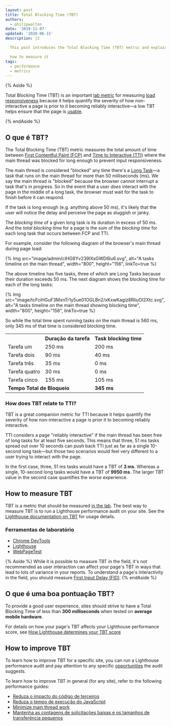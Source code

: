 ```yaml
---
layout: post
title: Total Blocking Time (TBT)
authors:
  - philipwalton
date: '2019-11-07'
updated: '2020-06-15'
description: |2

  This post introduces the Total Blocking Time (TBT) metric and explains

  how to measure it
tags:
  - performance
  - metrics
---
```


{% Aside %}

Total Blocking Time (TBT) is an important [lab metric](/user-centric-performance-metrics/#in-the-lab) for measuring [load responsiveness](/user-centric-performance-metrics/#types-of-metrics) because it helps quantify the severity of how non-interactive a page is prior to it becoming reliably interactive—a low TBT helps ensure that the page is [usable](/user-centric-performance-metrics/#questions).

{% endAside %}

## O que é TBT?

The Total Blocking Time (TBT) metric measures the total amount of time between [First Contentful Paint (FCP)](/fcp/) and [Time to Interactive (TTI)](/tti/) where the main thread was blocked for long enough to prevent input responsiveness.

The main thread is considered "blocked" any time there's a [Long Task](/custom-metrics/#long-tasks-api)—a task that runs on the main thread for more than 50 milliseconds (ms). We say the main thread is "blocked" because the browser cannot interrupt a task that's in progress. So in the event that a user *does* interact with the page in the middle of a long task, the browser must wait for the task to finish before it can respond.

If the task is long enough (e.g. anything above 50 ms), it's likely that the user will notice the delay and perceive the page as sluggish or janky.

The *blocking time* of a given long task is its duration in excess of 50 ms. And the *total blocking time* for a page is the sum of the *blocking time* for each long task that occurs between FCP and TTI.

For example, consider the following diagram of the browser's main thread during page load:

{% Img src="image/admin/clHG8Yv239lXsGWD6Iu6.svg", alt="A tasks timeline on the main thread", width="800", height="156", linkTo=true %}

The above timeline has five tasks, three of which are Long Tasks because their duration exceeds 50 ms. The next diagram shows the blocking time for each of the long tasks:

{% Img src="image/tcFciHGuF3MxnTr1y5ue01OGLBn2/xKxwKagiz8RliuOI2Xtc.svg", alt="A tasks timeline on the main thread showing blocking time", width="800", height="156", linkTo=true %}

So while the total time spent running tasks on the main thread is 560 ms, only 345 ms of that time is considered blocking time.

<table>
  <tr>
    <th></th>
    <th>Duração da tarefa</th>
    <th>Task blocking time</th>
  </tr>
  <tr>
    <td>Tarefa um</td>
    <td>250 ms</td>
    <td>200 ms</td>
  </tr>
  <tr>
    <td>Tarefa dois</td>
    <td>90 ms</td>
    <td>40 ms</td>
  </tr>
  <tr>
    <td>Tarefa três</td>
    <td>35 ms</td>
    <td>0 ms</td>
  </tr>
  <tr>
    <td>Tarefa quatro</td>
    <td>30 ms</td>
    <td>0 ms</td>
  </tr>
  <tr>
    <td>Tarefa cinco</td>
    <td>155 ms</td>
    <td>105 ms</td>
  </tr>
  <tr>
    <td colspan="2"><strong>Tempo Total de Bloqueio</strong></td>
    <td><strong>345 ms</strong></td>
  </tr>
</table>

### How does TBT relate to TTI?

TBT is a great companion metric for TTI because it helps quantify the severity of how non-interactive a page is prior it to becoming reliably interactive.

TTI considers a page "reliably interactive" if the main thread has been free of long tasks for at least five seconds. This means that three, 51 ms tasks spread out over 10 seconds can push back TTI just as far as a single 10-second long task—but those two scenarios would feel very different to a user trying to interact with the page.

In the first case, three, 51 ms tasks would have a TBT of **3 ms**. Whereas a single, 10-second long tasks would have a TBT of **9950 ms**. The larger TBT value in the second case quantifies the worse experience.

## How to measure TBT

TBT is a metric that should be measured [in the lab](/user-centric-performance-metrics/#in-the-lab). The best way to measure TBT is to run a Lighthouse performance audit on your site. See the [Lighthouse documentation on TBT](/lighthouse-total-blocking-time) for usage details.

### Ferramentas de laboratório

- [Chrome DevTools](https://developers.google.com/web/tools/chrome-devtools/)
- [Lighthouse](https://developers.google.com/web/tools/lighthouse/)
- [WebPageTest](https://www.webpagetest.org/)

{% Aside %} While it is possible to measure TBT in the field, it's not recommended as user interaction can affect your page's TBT in ways that lead to lots of variance in your reports. To understand a page's interactivity in the field, you should measure [First Input Delay (FID)](/fid/). {% endAside %}

## O que é uma boa pontuação TBT?

To provide a good user experience, sites should strive to have a Total Blocking Time of less than **300 milliseconds** when tested on **average mobile hardware**.

For details on how your page's TBT affects your Lighthouse performance score, see [How Lighthouse determines your TBT score](/lighthouse-total-blocking-time/#how-lighthouse-determines-your-tbt-score)

## How to improve TBT

To learn how to improve TBT for a specific site, you can run a Lighthouse performance audit and pay attention to any specific [opportunities](/lighthouse-performance/#opportunities) the audit suggests.

To learn how to improve TBT in general (for any site), refer to the following performance guides:

- [Reduza o impacto do código de terceiros](/third-party-summary/)
- [Reduza o tempo de execução do JavaScript](/bootup-time/)
- [Minimize main thread work](/mainthread-work-breakdown/)
- [Mantenha as contagens de solicitações baixas e os tamanhos de transferência pequenos](/resource-summary/)
